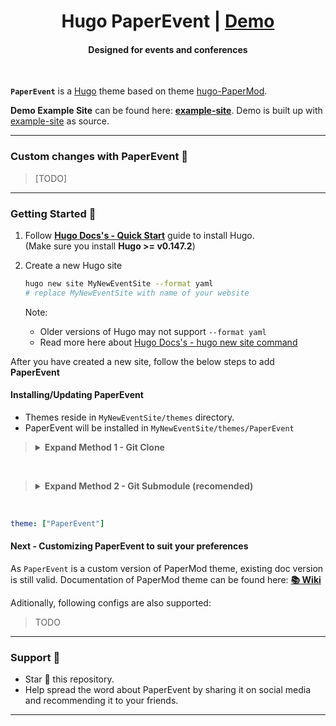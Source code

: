 <h1 align=center>Hugo PaperEvent | <a href="https://curiousone.in/hugo-paper-event/" target="_blank" rel="nofollow">Demo</a></h1>

<h4 align=center>Designed for events and conferences</h4>
<br>

**`PaperEvent`** is a [Hugo](https://gohugo.io/) theme based on theme [hugo-PaperMod](https://github.com/adityatelange/hugo-PaperMod).

**Demo Example Site** can be found here: [**example-site**](https://github.com/yogeshjain96/hugo-paper-event/tree/example-site). Demo is built up with [example-site](https://github.com/yogeshjain96/hugo-paper-event/tree/example-site) as source.

---
### Custom changes with PaperEvent 🚀

> [TODO]

---

### Getting Started 🚀

1. Follow **[Hugo Docs's - Quick Start](https://gohugo.io/getting-started/quick-start/)** guide to install Hugo.
   <br>(Make sure you install **Hugo >= v0.147.2**)

2. Create a new Hugo site
   ```sh
   hugo new site MyNewEventSite --format yaml
   # replace MyNewEventSite with name of your website
   ```
   Note:
   - Older versions of Hugo may not support `--format yaml`
   - Read more here about [Hugo Docs's - hugo new site command](https://gohugo.io/commands/hugo_new_site/#synopsis)

After you have created a new site, follow the below steps to add **PaperEvent**

#### Installing/Updating PaperEvent

- Themes reside in `MyNewEventSite/themes` directory.
- PaperEvent will be installed in `MyNewEventSite/themes/PaperEvent`

> <details>
> <summary><b>Expand Method 1 - Git Clone</b></summary>
>
> **INSTALL** : Inside the folder of your Hugo site `MyNewEventSite`, run:
>
> ```bash
> git clone https://github.com/yogeshjain96/hugo-paper-event themes/PaperEvent --depth=1
> ```
>
> **UPDATE**: Inside the folder of your Hugo site `MyNewEventSite`, run:
>
> ```bash
> cd themes/PaperEvent
> git pull
> ```
>
> </details>

<br>

> <details>
> <summary><b>Expand Method 2 - Git Submodule (recomended)</b></summary>
>
> **INSTALL** : Inside the folder of your Hugo site `MyNewEventSite`, run:
>
> ```bash
> git submodule add --depth=1 https://github.com/yogeshjain96/hugo-paper-event.git themes/PaperEvent
> git submodule update --init --recursive # needed when you reclone your repo (submodules may not get cloned automatically)
> ```
>
> You may use ` --branch v7.0` to end of above command if you want to stick to specific release.
> Read more about git submodules [here](https://www.atlassian.com/git/tutorials/git-submodule).
>
> **UPDATE**: Inside the folder of your Hugo site `MyNewEventSite`, run:
>
> ```bash
> git submodule update --remote --merge
> ```
>
> </details>

<br>


```yaml
theme: ["PaperEvent"]
```

#### Next - Customizing PaperEvent to suit your preferences

As `PaperEvent` is a custom version of PaperMod theme, existing doc version is still valid.
Documentation of PaperMod theme can be found here: [**📚 Wiki**](https://github.com/adityatelange/hugo-PaperMod/wiki)

Aditionally, following configs are also supported:
> TODO

---

### Support 🫶

- Star 🌟 this repository.
- Help spread the word about PaperEvent by sharing it on social media and recommending it to your friends.

---

